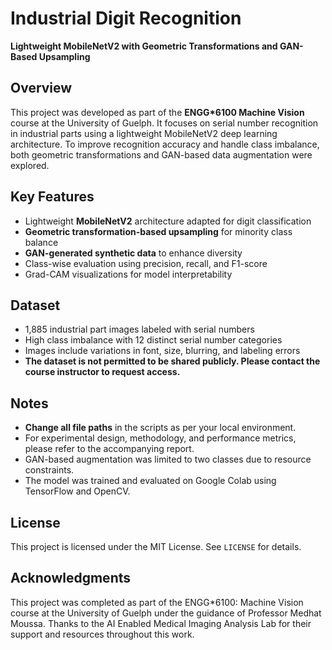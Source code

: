 # Industrial Digit Recognition
**Lightweight MobileNetV2 with Geometric Transformations and GAN-Based Upsampling**

## Overview

This project was developed as part of the **ENGG*6100 Machine Vision** course at the University of Guelph. It focuses on serial number recognition in industrial parts using a lightweight MobileNetV2 deep learning architecture. To improve recognition accuracy and handle class imbalance, both geometric transformations and GAN-based data augmentation were explored.

## Key Features

- Lightweight **MobileNetV2** architecture adapted for digit classification  
- **Geometric transformation-based upsampling** for minority class balance  
- **GAN-generated synthetic data** to enhance diversity  
- Class-wise evaluation using precision, recall, and F1-score  
- Grad-CAM visualizations for model interpretability

## Dataset

- 1,885 industrial part images labeled with serial numbers  
- High class imbalance with 12 distinct serial number categories  
- Images include variations in font, size, blurring, and labeling errors
- **The dataset is not permitted to be shared publicly. Please contact the course instructor to request access.**

## Notes

- **Change all file paths** in the scripts as per your local environment.
- For experimental design, methodology, and performance metrics, please refer to the accompanying report.
- GAN-based augmentation was limited to two classes due to resource constraints.
- The model was trained and evaluated on Google Colab using TensorFlow and OpenCV.

## License

This project is licensed under the MIT License. See `LICENSE` for details.

## Acknowledgments
This project was completed as part of the ENGG*6100: Machine Vision course at the University of Guelph under the guidance of Professor Medhat Moussa. Thanks to the AI Enabled Medical Imaging Analysis Lab for their support and resources throughout this work.
